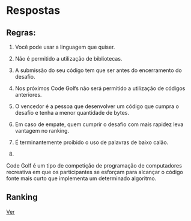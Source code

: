 # Respostas

## Regras:

1) Você pode usar a linguagem que quiser.

2) Não é permitido a utilização de bibliotecas.

3) A submissão do seu código tem que ser antes do encerramento do desafio.

4) Nos próximos Code Golfs não será permitido a utilização de códigos anteriores.

5) O vencedor é a pessoa que desenvolver um código que cumpra o desafio e tenha a menor quantidade de bytes.

6) Em caso de empate, quem cumprir o desafio com mais rapidez leva vantagem no ranking.

7) É terminantemente proibido o uso de palavras de baixo calão.

8)

Code Golf é um tipo de competição de programação de computadores recreativa em que os participantes se esforçam para alcançar o código fonte mais curto que implementa um determinado algoritmo.

## Ranking
[Ver](https://github.com/CodeGolfWhatsapp/Respostas/blob/master/Rankings.md)
